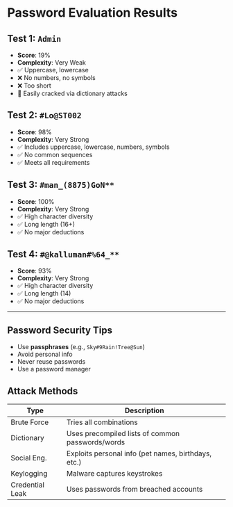 # Password Evaluation Results

## Test 1: `Admin`
- **Score**: 19%
- **Complexity**: Very Weak
- ✅ Uppercase, lowercase
- ❌ No numbers, no symbols
- ❌ Too short
- 🛑 Easily cracked via dictionary attacks

## Test 2: `#Lo@ST002`
- **Score**: 98%
- **Complexity**: Very Strong
- ✅ Includes uppercase, lowercase, numbers, symbols
- ✅ No common sequences
- ✅ Meets all requirements

## Test 3: `#man_(8875)GoN**`
- **Score**: 100%
- **Complexity**: Very Strong
- ✅ High character diversity
- ✅ Long length (16+)
- ✅ No major deductions

## Test 4: `#@kalluman#%64_**`
- **Score**: 93%
- **Complexity**: Very Strong
- ✅ High character diversity
- ✅ Long length (14)
- ✅ No major deductions
---

## Password Security Tips

- Use **passphrases** (e.g., `Sky#9Rain!Tree@Sun`)
- Avoid personal info
- Never reuse passwords
- Use a password manager

## Attack Methods

| Type            | Description                                          |
|-----------------|------------------------------------------------------|
| Brute Force     | Tries all combinations                               |
| Dictionary      | Uses precompiled lists of common passwords/words     |
| Social Eng.     | Exploits personal info (pet names, birthdays, etc.)  |
| Keylogging      | Malware captures keystrokes                          |
| Credential Leak | Uses passwords from breached accounts                |
